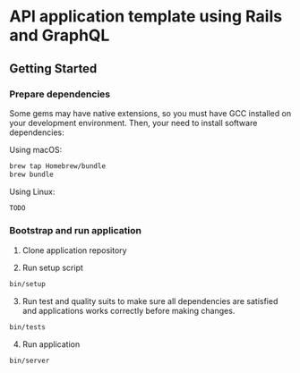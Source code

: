 # API application template using Rails and GraphQL

## Getting Started

### Prepare dependencies

Some gems may have native extensions, so you must have GCC installed on your development environment.
Then, your need to install software dependencies:

Using macOS:

```bash
brew tap Homebrew/bundle
brew bundle
```

Using Linux:

```bash
TODO
```

### Bootstrap and run application

1. Clone application repository

2. Run setup script

```bash
bin/setup
```

3. Run test and quality suits to make sure all dependencies are satisfied and applications works correctly before making changes.

```bash
bin/tests
```

4. Run application

```bash
bin/server
```
